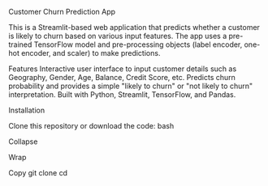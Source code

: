 Customer Churn Prediction App

This is a Streamlit-based web application that predicts whether a customer is likely to churn based on various input features. The app uses a pre-trained TensorFlow model and pre-processing objects (label encoder, one-hot encoder, and scaler) to make predictions.

Features
Interactive user interface to input customer details such as Geography, Gender, Age, Balance, Credit Score, etc.
Predicts churn probability and provides a simple "likely to churn" or "not likely to churn" interpretation.
Built with Python, Streamlit, TensorFlow, and Pandas.

Installation

Clone this repository or download the code:
bash

Collapse

Wrap

Copy
git clone <repository-url>
cd <repository-folder>
